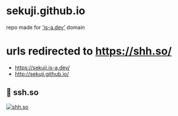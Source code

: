 # sekuji.github.io
repo made for ['is-a.dev'](https://github.com/sekuji/register) domain
# urls redirected to https://shh.so/
+ https://sekuji.is-a.dev/
+ http://sekuji.github.io/
## 🔗 ssh.so
[![shh.so](https://shh.so/Images/prev.png)](https://shh.so/)
